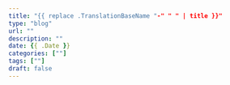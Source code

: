 ```yaml
---
title: "{{ replace .TranslationBaseName "-" " " | title }}"
type: "blog"
url: ""
description: ""
date: {{ .Date }}
categories: [""]
tags: [""]
draft: false
---
```


